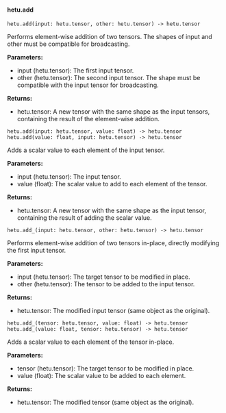 #### hetu.add

``` 
hetu.add(input: hetu.tensor, other: hetu.tensor) -> hetu.tensor
```

Performs element-wise addition of two tensors. The shapes of input and other must be compatible for broadcasting.

**Parameters:**

* input (hetu.tensor): The first input tensor.
* other (hetu.tensor): The second input tensor. The shape must be compatible with the input tensor for broadcasting.

**Returns:**

* hetu.tensor: A new tensor with the same shape as the input tensors, containing the result of the element-wise addition.


```
hetu.add(input: hetu.tensor, value: float) -> hetu.tensor 
hetu.add(value: float, input: hetu.tensor) -> hetu.tensor
```

Adds a scalar value to each element of the input tensor.

**Parameters:**

* input (hetu.tensor): The input tensor.
* value (float): The scalar value to add to each element of the tensor.

**Returns:**

* hetu.tensor: A new tensor with the same shape as the input tensor, containing the result of adding the scalar value.


```
hetu.add_(input: hetu.tensor, other: hetu.tensor) -> hetu.tensor
```

Performs element-wise addition of two tensors in-place, directly modifying the first input tensor.

**Parameters:**

* input (hetu.tensor): The target tensor to be modified in place.
* other (hetu.tensor): The tensor to be added to the input tensor.

**Returns:**

* hetu.tensor: The modified input tensor (same object as the original).

```
hetu.add_(tensor: hetu.tensor, value: float) -> hetu.tensor
hetu.add_(value: float, tensor: hetu.tensor) -> hetu.tensor
```

Adds a scalar value to each element of the tensor in-place.

**Parameters:**

* tensor (hetu.tensor): The target tensor to be modified in place.
* value (float): The scalar value to be added to each element.

**Returns:**

* hetu.tensor: The modified tensor (same object as the original).

    

